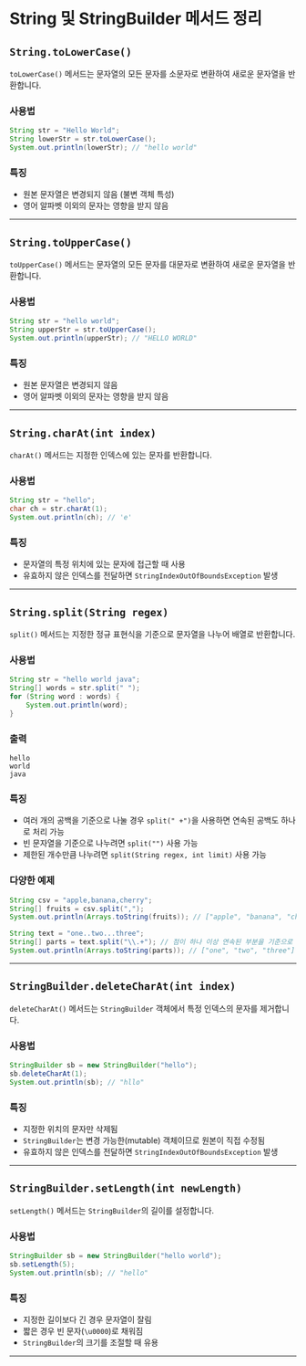 # String 및 StringBuilder 메서드 정리

## `String.toLowerCase()`
`toLowerCase()` 메서드는 문자열의 모든 문자를 소문자로 변환하여 새로운 문자열을 반환합니다.

### 사용법
```java
String str = "Hello World";
String lowerStr = str.toLowerCase();
System.out.println(lowerStr); // "hello world"
```

### 특징
- 원본 문자열은 변경되지 않음 (불변 객체 특성)
- 영어 알파벳 이외의 문자는 영향을 받지 않음

---

## `String.toUpperCase()`
`toUpperCase()` 메서드는 문자열의 모든 문자를 대문자로 변환하여 새로운 문자열을 반환합니다.

### 사용법
```java
String str = "hello world";
String upperStr = str.toUpperCase();
System.out.println(upperStr); // "HELLO WORLD"
```

### 특징
- 원본 문자열은 변경되지 않음
- 영어 알파벳 이외의 문자는 영향을 받지 않음

---

## `String.charAt(int index)`
`charAt()` 메서드는 지정한 인덱스에 있는 문자를 반환합니다.

### 사용법
```java
String str = "hello";
char ch = str.charAt(1);
System.out.println(ch); // 'e'
```

### 특징
- 문자열의 특정 위치에 있는 문자에 접근할 때 사용
- 유효하지 않은 인덱스를 전달하면 `StringIndexOutOfBoundsException` 발생

---
## `String.split(String regex)`
`split()` 메서드는 지정한 정규 표현식을 기준으로 문자열을 나누어 배열로 반환합니다.

### 사용법
```java
String str = "hello world java";
String[] words = str.split(" ");
for (String word : words) {
    System.out.println(word);
}
```

### 출력
```
hello
world
java
```

### 특징
- 여러 개의 공백을 기준으로 나눌 경우 `split(" +")`을 사용하면 연속된 공백도 하나로 처리 가능
- 빈 문자열을 기준으로 나누려면 `split("")` 사용 가능
- 제한된 개수만큼 나누려면 `split(String regex, int limit)` 사용 가능

### 다양한 예제
```java
String csv = "apple,banana,cherry";
String[] fruits = csv.split(",");
System.out.println(Arrays.toString(fruits)); // ["apple", "banana", "cherry"]

String text = "one..two...three";
String[] parts = text.split("\\.+"); // 점이 하나 이상 연속된 부분을 기준으로 분리
System.out.println(Arrays.toString(parts)); // ["one", "two", "three"]
```
---

## `StringBuilder.deleteCharAt(int index)`
`deleteCharAt()` 메서드는 `StringBuilder` 객체에서 특정 인덱스의 문자를 제거합니다.

### 사용법
```java
StringBuilder sb = new StringBuilder("hello");
sb.deleteCharAt(1);
System.out.println(sb); // "hllo"
```

### 특징
- 지정한 위치의 문자만 삭제됨
- `StringBuilder`는 변경 가능한(mutable) 객체이므로 원본이 직접 수정됨
- 유효하지 않은 인덱스를 전달하면 `StringIndexOutOfBoundsException` 발생

---

## `StringBuilder.setLength(int newLength)`
`setLength()` 메서드는 `StringBuilder`의 길이를 설정합니다.

### 사용법
```java
StringBuilder sb = new StringBuilder("hello world");
sb.setLength(5);
System.out.println(sb); // "hello"

```

### 특징
- 지정한 길이보다 긴 경우 문자열이 잘림
- 짧은 경우 빈 문자(`\u0000`)로 채워짐
- `StringBuilder`의 크기를 조절할 때 유용

---




